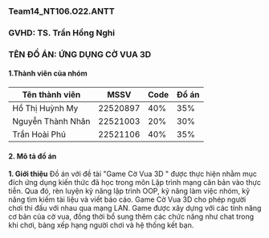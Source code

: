 ### Team14_NT106.O22.ANTT
### GVHD: TS. Trần Hồng Nghi
###      TÊN ĐỒ ÁN: ỨNG DỤNG CỜ VUA 3D
#### 1.Thành viên của nhóm
|  Tên thành viên  |   MSSV   |Code| Đồ án |
|------------------|----------|----|-------|
|Hồ Thị Huỳnh My   | 22520897 |40% |  35%  |
|Nguyễn Thành Nhân | 22521003 |20% |  30%  |
|Trần Hoài Phú     | 22521106 |40% |  35%  |

#### 2. Mô tả đồ án
**1.	Giới thiệu**
Đồ án với đề tài "Game Cờ Vua 3D " được thực hiện nhằm mục đích ứng dụng kiến thức đã học trong môn Lập trình mạng căn bản vào thực tiễn. Qua đó, rèn luyện kỹ năng lập trình OOP, kỹ năng làm việc nhóm, kỹ năng tìm kiếm tài liệu và viết báo cáo.
Game Cờ Vua 3D cho phép người chơi thi đấu với nhau qua mạng LAN. Game được xây dựng với các tính năng cơ bản của cờ vua, đồng thời bổ sung thêm các chức năng như chat trong khi chơi, bảng xếp hạng người chơi và hệ thống kết bạn.
